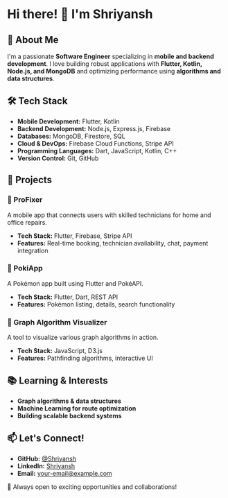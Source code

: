 # Hi there! 👋 I'm Shriyansh

## 🚀 About Me
I'm a passionate **Software Engineer** specializing in **mobile and backend development**. I love building robust applications with **Flutter, Kotlin, Node.js, and MongoDB** and optimizing performance using **algorithms and data structures**.

## 🛠 Tech Stack
- **Mobile Development:** Flutter, Kotlin
- **Backend Development:** Node.js, Express.js, Firebase
- **Databases:** MongoDB, Firestore, SQL
- **Cloud & DevOps:** Firebase Cloud Functions, Stripe API
- **Programming Languages:** Dart, JavaScript, Kotlin, C++
- **Version Control:** Git, GitHub

## 🌟 Projects
### 🔹 ProFixer
A mobile app that connects users with skilled technicians for home and office repairs.
- **Tech Stack:** Flutter, Firebase, Stripe API
- **Features:** Real-time booking, technician availability, chat, payment integration

### 🔹 PokiApp
A Pokémon app built using Flutter and PokéAPI.
- **Tech Stack:** Flutter, Dart, REST API
- **Features:** Pokémon listing, details, search functionality

### 🔹 Graph Algorithm Visualizer
A tool to visualize various graph algorithms in action.
- **Tech Stack:** JavaScript, D3.js
- **Features:** Pathfinding algorithms, interactive UI

## 📚 Learning & Interests
- **Graph algorithms & data structures**
- **Machine Learning for route optimization**
- **Building scalable backend systems**

## 📫 Let's Connect!
- **GitHub:** [@Shriyansh](https://github.com/your-username)
- **LinkedIn:** [Shriyansh](https://linkedin.com/in/your-profile)
- **Email:** your-email@example.com

🚀 Always open to exciting opportunities and collaborations!
